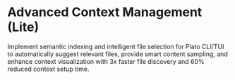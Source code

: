# Advanced Context Management (Lite)

Implement semantic indexing and intelligent file selection for Plato CLI/TUI to automatically suggest relevant files, provide smart content sampling, and enhance context visualization with 3x faster file discovery and 60% reduced context setup time.